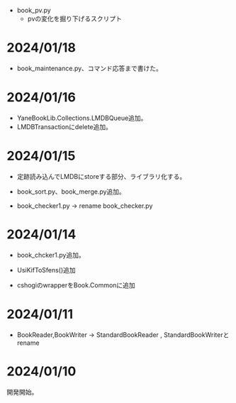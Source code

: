 - book_pv.py
  - pvの変化を掘り下げるスクリプト


# 2024/01/18

- book_maintenance.py、コマンド応答まで書けた。

# 2024/01/16

- YaneBookLib.Collections.LMDBQueue追加。
- LMDBTransactionにdelete追加。

# 2024/01/15

- 定跡読み込んでLMDBにstoreする部分、ライブラリ化する。

- book_sort.py、book_merge.py追加。
- book_checker1.py → rename book_checker.py

# 2024/01/14

- book_chcker1.py追加。

- UsiKifToSfens()追加
- cshogiのwrapperをBook.Commonに追加

# 2024/01/11

- BookReader,BookWriter → StandardBookReader , StandardBookWriterとrename

# 2024/01/10

開発開始。

